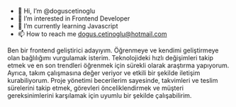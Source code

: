- 👋 Hi, I’m @doguscetinoglu
- 👀 I’m interested in Frontend Developer
- 🌱 I’m currently learning Javascript
- 📫 How to reach me dogus.cetinoglu@hotmail.com

Ben bir frontend geliştirici adayıyım.
Öğrenmeye ve kendimi geliştirmeye olan bağlılığımı vurgulamak isterim. Teknolojideki hızlı değişimleri takip etmek ve en son trendleri öğrenmek için sürekli olarak araştırma yapıyorum. Ayrıca, takım çalışmasına değer veriyor ve etkili bir şekilde iletişim kurabiliyorum. Proje yönetimi becerilerim sayesinde, takvimleri ve teslim sürelerini takip etmek, görevleri önceliklendirmek ve müşteri gereksinimlerini karşılamak için uyumlu bir şekilde çalışabilirim.

